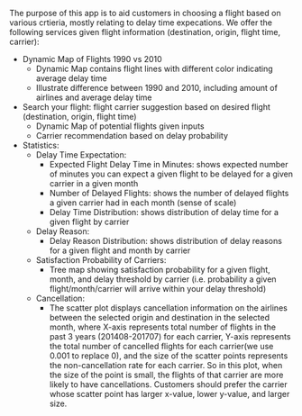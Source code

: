 The purpose of this app is to aid customers in choosing a flight based on various crtieria, mostly relating to delay time expecations. We offer the following services given flight information (destination, origin, flight time, carrier):
* Dynamic Map of Flights 1990 vs 2010
	* Dynamic Map contains flight lines with different color indicating average delay time
	* Illustrate difference between 1990 and 2010, including amount of airlines and average delay time
* Search your flight: flight carrier suggestion based on desired flight (destination, origin, flight time)
	* Dynamic Map of potential flights given inputs
	* Carrier recommendation based on delay probability
* Statistics:
	* Delay Time Expectation:
		* Expected Flight Delay Time in Minutes: shows expected number of minutes you can expect a given flight to be delayed for a given carrier in a given month
		* Number of Delayed Flights: shows the number of delayed flights a given carrier had in each month (sense of scale)
		* Delay Time Distribution: shows distribution of delay time for a given flight by carrier
	* Delay Reason:
		* Delay Reason Distribution: shows distribution of delay reasons for a given flight and month by carrier
	* Satisfaction Probability of Carriers:
		* Tree map showing satisfaction probability for a given flight, month, and delay threshold by carrier (i.e. probability a given flight/month/carrier will arrive within your delay threshold)
	* Cancellation:
		* The scatter plot displays cancellation information on the airlines between the selected origin and destination in the selected month, where X-axis represents total number of flights in the past 3 years (201408-201707) for each carrier, Y-axis represents the total number of cancelled flights for each carrier(we use 0.001 to replace 0), and the size of the scatter points represents the non-cancellation rate for each carrier. So in this plot, when the size of the point is small, the flights of that carrier are more likely to have cancellations. Customers should prefer the carrier whose scatter point has larger x-value, lower y-value, and larger size.
